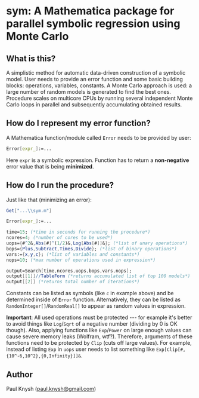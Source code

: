 # sym: A Mathematica package for parallel symbolic regression using Monte Carlo

## What is this?

A simplistic method for automatic data-driven construction of a symbolic model. User needs to provide an error function and some basic building blocks: operations, variables, constants. A Monte Carlo approach is used: a large number of random models is generated to find the best ones. Procedure scales on multicore CPUs by running several independent Monte Carlo loops in parallel and subsequently accumulating obtained results.

## How do I represent my error function?

A Mathematica function/module called `Error` needs to be provided by user:
```mathematica
Error[expr_]:=...
```
Here `expr` is a symbolic expression. Function has to return a **non-negative** error value that is being **minimized**.

## How do I run the procedure?

Just like that (minimizing an error):
```mathematica
Get["...\\sym.m"]

Error[expr_]:=...

time=15; (*time in seconds for running the procedure*)
ncores=4; (*number of cores to be used*)
uops={#^2&,Abs[#]^(1/2)&,Log[Abs[#]]&}; (*list of unary operations*)
bops={Plus,Subtract,Times,Divide}; (*list of binary operations*)
vars:={x,y,c}; (*list of variables and constants*)
nops=10; (*max number of operations used in expression*)

output=Search[time,ncores,uops,bops,vars,nops];
output[[1]]//TableForm (*returns accumulated list of top 100 models*)
output[[2]] (*returns total number of iterations*)
```
Constants can be listed as symbols (like `c` in example above) and be determined inside of `Error` function. Alternatively, they can be listed as `RandomInteger[]`/`RandomReal[]` to appear as random values in expression.

**Important**: All used operations must be protected --- for example it's better to avoid things like `Log`/`Sqrt` of a negative number (dividing by 0 is OK though). Also, applying functions like `Exp`/`Power` on large enough values can cause severe memory leaks (Wolfram, wtf?). Therefore, arguments of these functions need to be protected by `Clip` (cuts off large values). For example, instead of listing `Exp` in `uops` user needs to list something like `Exp[Clip[#,{10^-6,10^2},{0,Infinity}]]&`.

## Author

Paul Knysh (paul.knysh@gmail.com)
